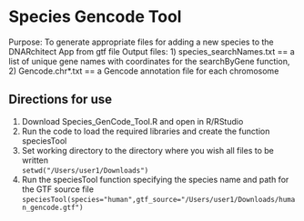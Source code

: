 # Species Gencode Tool

Purpose: To generate appropriate files for adding a new species to the DNARchitect App from gtf file
Output files: 1) species_searchNames.txt == a list of unique gene names with coordinates for the searchByGene function, 2) Gencode.chr*.txt == a Gencode annotation file for each chromosome

## Directions for use
1. Download Species_GenCode_Tool.R and open in R/RStudio
2. Run the code to load the required libraries and create the function speciesTool
3. Set working directory to the directory where you wish all files to be written <br>
`setwd("/Users/user1/Downloads")`
4. Run the speciesTool function specifying the species name and path for the GTF source file <br>
`speciesTool(species="human",gtf_source="/Users/user1/Downloads/human_gencode.gtf")`
